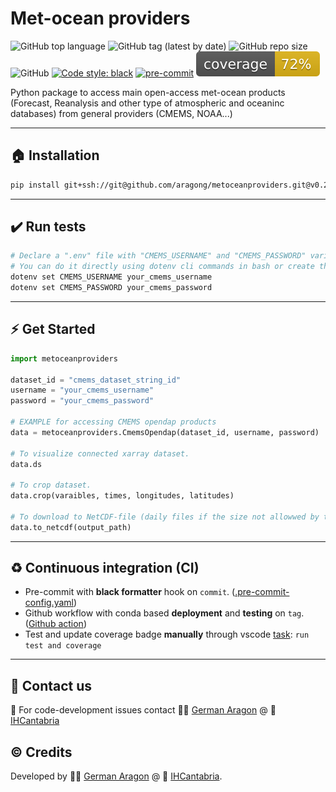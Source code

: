 # Met-ocean providers
![GitHub top language](https://img.shields.io/github/languages/top/aragong/metoceanproviders?style=plastic)
![GitHub tag (latest by date)](https://img.shields.io/github/v/tag/aragong/metoceanproviders?label=latest%20tag&style=plastic)
![GitHub repo size](https://img.shields.io/github/repo-size/aragong/metoceanproviders?style=plastic)
![GitHub](https://img.shields.io/github/license/aragong/metoceanproviders?style=plastic)
[![Code style: black](https://img.shields.io/badge/code%20style-black-000000.svg)](https://github.com/psf/black)
[![pre-commit](https://img.shields.io/badge/pre--commit-enabled-brightgreen?logo=pre-commit&logoColor=white)](https://github.com/aragong/metoceanproviders)
![Coverage](coverage.svg)

Python package to access main open-access met-ocean products (Forecast, Reanalysis and other type of atmospheric and oceaninc databases) from general providers (CMEMS, NOAA...)

---
## :house: Installation
```bash
pip install git+ssh://git@github.com/aragong/metoceanproviders.git@v0.2.0
```
---
## :heavy_check_mark: Run tests
```bash 
# Declare a ".env" file with "CMEMS_USERNAME" and "CMEMS_PASSWORD" variables is needed. 
# You can do it directly using dotenv cli commands in bash or create the file manually:
dotenv set CMEMS_USERNAME your_cmems_username
dotenv set CMEMS_PASSWORD your_cmems_password
```

---
## :zap: Get Started

```python
import metoceanproviders

dataset_id = "cmems_dataset_string_id"
username = "your_cmems_username"
password = "your_cmems_password"

# EXAMPLE for accessing CMEMS opendap products
data = metoceanproviders.CmemsOpendap(dataset_id, username, password)

# To visualize connected xarray dataset.
data.ds 

# To crop dataset.
data.crop(varaibles, times, longitudes, latitudes) 

# To download to NetCDF-file (daily files if the size not allowwed by the server)
data.to_netcdf(output_path)
```

---
## :recycle: Continuous integration (CI)

* Pre-commit with **black formatter** hook on `commit`. ([.pre-commit-config.yaml](https://github.com/aragong/metoceanproviders/blob/main/.pre-commit-config.yaml))
* Github workflow with conda based **deployment** and **testing** on `tag`. ([Github action](https://github.com/aragong/metoceanproviders/blob/main/.github/workflows/main.yml))
* Test and update coverage badge **manually** through vscode [task](https://github.com/aragong/metoceanproviders/blob/main/.vscode/tasks.json): `run test and coverage`
---
## :incoming_envelope: Contact us
:snake: For code-development issues contact :man_technologist: [German Aragon](https://ihcantabria.com/en/directorio-personal/investigador/german-aragon/) @ :office: [IHCantabria](https://github.com/IHCantabria)

## :copyright: Credits
Developed by :man_technologist: [German Aragon](https://ihcantabria.com/en/directorio-personal/investigador/german-aragon/) @ :office: [IHCantabria](https://github.com/IHCantabria).
